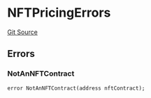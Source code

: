 # NFTPricingErrors
[Git Source](https://github.com/thrackle-io/tron/blob/d4dc3a1319e6df3195618c1297a6c755d61cf319/src/common/IErrors.sol)


## Errors
### NotAnNFTContract

```solidity
error NotAnNFTContract(address nftContract);
```

